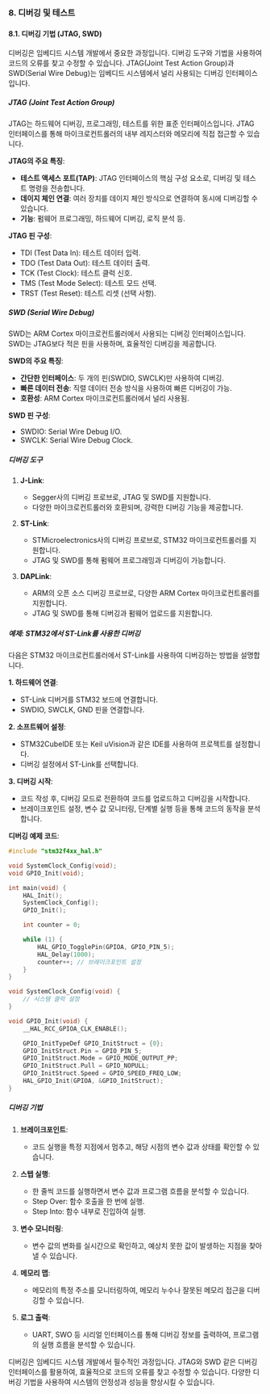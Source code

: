 ### 8. 디버깅 및 테스트

#### 8.1. 디버깅 기법 (JTAG, SWD)

디버깅은 임베디드 시스템 개발에서 중요한 과정입니다. 디버깅 도구와 기법을 사용하여 코드의 오류를 찾고 수정할 수 있습니다. JTAG(Joint Test Action Group)과 SWD(Serial Wire Debug)는 임베디드 시스템에서 널리 사용되는 디버깅 인터페이스입니다.

##### JTAG (Joint Test Action Group)

JTAG는 하드웨어 디버깅, 프로그래밍, 테스트를 위한 표준 인터페이스입니다. JTAG 인터페이스를 통해 마이크로컨트롤러의 내부 레지스터와 메모리에 직접 접근할 수 있습니다.

**JTAG의 주요 특징**:
- **테스트 액세스 포트(TAP)**: JTAG 인터페이스의 핵심 구성 요소로, 디버깅 및 테스트 명령을 전송합니다.
- **데이지 체인 연결**: 여러 장치를 데이지 체인 방식으로 연결하여 동시에 디버깅할 수 있습니다.
- **기능**: 펌웨어 프로그래밍, 하드웨어 디버깅, 로직 분석 등.

**JTAG 핀 구성**:
- TDI (Test Data In): 테스트 데이터 입력.
- TDO (Test Data Out): 테스트 데이터 출력.
- TCK (Test Clock): 테스트 클럭 신호.
- TMS (Test Mode Select): 테스트 모드 선택.
- TRST (Test Reset): 테스트 리셋 (선택 사항).

##### SWD (Serial Wire Debug)

SWD는 ARM Cortex 마이크로컨트롤러에서 사용되는 디버깅 인터페이스입니다. SWD는 JTAG보다 적은 핀을 사용하며, 효율적인 디버깅을 제공합니다.

**SWD의 주요 특징**:
- **간단한 인터페이스**: 두 개의 핀(SWDIO, SWCLK)만 사용하여 디버깅.
- **빠른 데이터 전송**: 직렬 데이터 전송 방식을 사용하여 빠른 디버깅이 가능.
- **호환성**: ARM Cortex 마이크로컨트롤러에서 널리 사용됨.

**SWD 핀 구성**:
- SWDIO: Serial Wire Debug I/O.
- SWCLK: Serial Wire Debug Clock.

##### 디버깅 도구

1. **J-Link**:
   - Segger사의 디버깅 프로브로, JTAG 및 SWD를 지원합니다.
   - 다양한 마이크로컨트롤러와 호환되며, 강력한 디버깅 기능을 제공합니다.

2. **ST-Link**:
   - STMicroelectronics사의 디버깅 프로브로, STM32 마이크로컨트롤러를 지원합니다.
   - JTAG 및 SWD를 통해 펌웨어 프로그래밍과 디버깅이 가능합니다.

3. **DAPLink**:
   - ARM의 오픈 소스 디버깅 프로브로, 다양한 ARM Cortex 마이크로컨트롤러를 지원합니다.
   - JTAG 및 SWD를 통해 디버깅과 펌웨어 업로드를 지원합니다.

##### 예제: STM32에서 ST-Link를 사용한 디버깅

다음은 STM32 마이크로컨트롤러에서 ST-Link를 사용하여 디버깅하는 방법을 설명합니다.

**1. 하드웨어 연결**:
- ST-Link 디버거를 STM32 보드에 연결합니다.
- SWDIO, SWCLK, GND 핀을 연결합니다.

**2. 소프트웨어 설정**:
- STM32CubeIDE 또는 Keil uVision과 같은 IDE를 사용하여 프로젝트를 설정합니다.
- 디버깅 설정에서 ST-Link를 선택합니다.

**3. 디버깅 시작**:
- 코드 작성 후, 디버깅 모드로 전환하여 코드를 업로드하고 디버깅을 시작합니다.
- 브레이크포인트 설정, 변수 값 모니터링, 단계별 실행 등을 통해 코드의 동작을 분석합니다.

**디버깅 예제 코드**:
```c
#include "stm32f4xx_hal.h"

void SystemClock_Config(void);
void GPIO_Init(void);

int main(void) {
    HAL_Init();
    SystemClock_Config();
    GPIO_Init();

    int counter = 0;

    while (1) {
        HAL_GPIO_TogglePin(GPIOA, GPIO_PIN_5);
        HAL_Delay(1000);
        counter++; // 브레이크포인트 설정
    }
}

void SystemClock_Config(void) {
    // 시스템 클럭 설정
}

void GPIO_Init(void) {
    __HAL_RCC_GPIOA_CLK_ENABLE();

    GPIO_InitTypeDef GPIO_InitStruct = {0};
    GPIO_InitStruct.Pin = GPIO_PIN_5;
    GPIO_InitStruct.Mode = GPIO_MODE_OUTPUT_PP;
    GPIO_InitStruct.Pull = GPIO_NOPULL;
    GPIO_InitStruct.Speed = GPIO_SPEED_FREQ_LOW;
    HAL_GPIO_Init(GPIOA, &GPIO_InitStruct);
}
```

##### 디버깅 기법

1. **브레이크포인트**:
   - 코드 실행을 특정 지점에서 멈추고, 해당 시점의 변수 값과 상태를 확인할 수 있습니다.

2. **스텝 실행**:
   - 한 줄씩 코드를 실행하면서 변수 값과 프로그램 흐름을 분석할 수 있습니다.
   - Step Over: 함수 호출을 한 번에 실행.
   - Step Into: 함수 내부로 진입하여 실행.

3. **변수 모니터링**:
   - 변수 값의 변화를 실시간으로 확인하고, 예상치 못한 값이 발생하는 지점을 찾아낼 수 있습니다.

4. **메모리 맵**:
   - 메모리의 특정 주소를 모니터링하여, 메모리 누수나 잘못된 메모리 접근을 디버깅할 수 있습니다.

5. **로그 출력**:
   - UART, SWO 등 시리얼 인터페이스를 통해 디버깅 정보를 출력하여, 프로그램의 실행 흐름을 분석할 수 있습니다.

디버깅은 임베디드 시스템 개발에서 필수적인 과정입니다. JTAG와 SWD 같은 디버깅 인터페이스를 활용하여, 효율적으로 코드의 오류를 찾고 수정할 수 있습니다. 다양한 디버깅 기법을 사용하여 시스템의 안정성과 성능을 향상시킬 수 있습니다.
